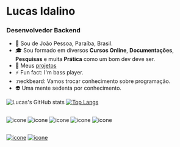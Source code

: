 # Lucas Idalino
### Desenvolvedor Backend

- :pushpin: Sou de João Pessoa, Paraíba, Brasil.
- :mortar_board: Sou formado em diversos **Cursos Online**, **Documentações**, **Pesquisas** e muita **Prática** como um bom dev deve ser.
- :open_file_folder: Meus [projetos](https://github.com/stars/LucasIdalino/lists/meus-projetos)
- ⚡ Fun fact: I'm bass player.
- :neckbeard: Vamos trocar conhecimento sobre programação.
- :alien: Uma mente sedenta por conhecimento.


![Lucas's GitHub stats](https://github-readme-stats.vercel.app/api?username=LucasIdalino&count_private=True&show_icons=true&theme=tokyonight)
[![Top Langs](https://github-readme-stats.vercel.app/api/top-langs/?username=LucasIdalino&layout=compact)](https://github.com/LucasIdalino/github-readme-stats)

##

![icone](https://img.shields.io/badge/Linux_Mint-87CF3E?style=for-the-badge&logo=linux-mint&logoColor=white)
![icone](https://img.shields.io/badge/Python-14354C?style=for-the-badge&logo=python&logoColor=white)
![icone](https://img.shields.io/badge/Django-092E20?style=for-the-badge&logo=django&logoColor=white)
![icone](https://img.shields.io/badge/DJANGO-REST-ff1709?style=for-the-badge&logo=django&logoColor=white&color=ff1709&labelColor=black)
![icone](https://img.shields.io/badge/MySQL-00000F?style=for-the-badge&logo=mysql&logoColor=white)

##

[![icone](https://img.shields.io/badge/LinkedIn-0077B5?style=for-the-badge&logo=linkedin&logoColor=white)](https://www.linkedin.com/in/lucas-idalino-4197391bb/)
[![icone](https://img.shields.io/badge/Codewars-B1361E?style=for-the-badge&logo=Codewars&logoColor=white)](https://www.codewars.com/users/LucasIdalino)
